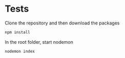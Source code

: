 # Tests

Clone the repository and then download the packages
```bash
npm install
```

In the root folder, start nodemon
```bash
nodemon index
```

